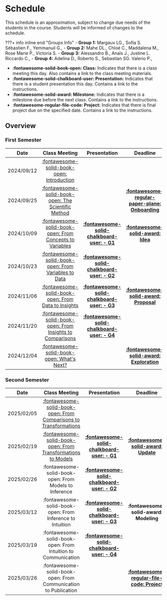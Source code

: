 # Schedule

This schedule is an approximation, subject to change due needs of the students in the course. Students will be informed of changes to the schedule.

???+ info inline end "Groups Info"
    - **Group 1:** Margaux LG., Sofia S. Sébastien F., Yemmanuil G., 
    - **Group 2:** Mahe DL., Chloé C., Maddalena M., Rose Marie P., Victoria S.
    - **Group 3:** Alessandro B., Anaïs J., Justine L. Riccardo C., 
    - **Group 4:** Adelina D., Roberto S., Sebastian SG. Valerio P., 

- **:fontawesome-solid-book-open: Class:** Indicates that there is a class meeting this day. Also contains a link to the class meeting materials.
- **:fontawesome-solid-chalkboard-user: Presentation:** Indicates that there is a student presentation this day. Contains a link to the instructions.
- **:fontawesome-solid-award: Milestone:** Indicates that there is a milestone due before the next class. Contains a link to the instructions.
- **:fontawesome-regular-file-code: Project:** Indicates that there is final project due on the specified date. Contains a link to the instructions.


## Overview

### First Semester

| Date       | Class Meeting | Presentation                                                               | Deadline |
| :-:        |:-:            | :-:                                                                        | :-:      |
| 2024/09/12 | [:fontawesome-solid-book-open: Introduction](modules/introduction.md)                |                                                                            |          |
| 2024/09/25 | [:fontawesome-solid-book-open: The Scientific Method](modules/science.md)              |                                                                            | [**:fontawesome-regular-paper-plane: Onboarding**](resources/onboarding.md) |
| 2024/10/09 | [:fontawesome-solid-book-open: From Concepts to Variables](modules/variables.md)       |[**:fontawesome-solid-chalkboard-user: - G1**](activities/participation.md) | [**:fontawesome-solid-award: Idea**](https://colab.research.google.com/github/mickaeltemporao/data-analysis/blob/main/materials/assignment-1.ipynb)     |
| 2024/10/23 | [:fontawesome-solid-book-open: From Variables to Data](modules/data.md)                |[**:fontawesome-solid-chalkboard-user: - G2**](activities/participation.md) | |
| 2024/11/06 | [:fontawesome-solid-book-open: From Data to Insights](/modules/exploration-1.md)       |[**:fontawesome-solid-chalkboard-user: - G3**](activities/participation.md) | [**:fontawesome-solid-award: Proposal**](https://colab.research.google.com/github/mickaeltemporao/data-analysis/blob/main/materials/assignment-2.ipynb)     |
| 2024/11/20 | [:fontawesome-solid-book-open: From Insights to Comparisons](modules/exploration-2.md) |[**:fontawesome-solid-chalkboard-user: - G4**](activities/participation.md) | |
| 2024/12/04 | [:fontawesome-solid-book-open: What's Next?](modules/next.md)                        |                                                                            | [**:fontawesome-solid-award: Exploration**](https://colab.research.google.com/github/mickaeltemporao/data-analysis/blob/main/materials/assignment-3.ipynb) |

### Second Semester

| Date       | Class Meeting | Presentation                                                               | Deadline |
| :-:        | :-:           | :-:                                                                        | :-:      |
| 2025/02/05 | [:fontawesome-solid-book-open: From Comparisons to Transformations](modules/wrangling.md) |                                                                            |          |
| 2025/02/19 | [:fontawesome-solid-book-open: From Transformations to Models](modules/modeling.md) |[**:fontawesome-solid-chalkboard-user: - G1**](activities/participation.md/#s2-the-group-presenting) | [**:fontawesome-solid-award: Update**](activities/m4-analysis.md)     |
| 2025/02/26 | :fontawesome-solid-book-open: From Models to Inference           |[**:fontawesome-solid-chalkboard-user: - G2**](activities/participation.md/#s2-the-group-presenting) | |
| 2025/03/12 | :fontawesome-solid-book-open: From Inference to Intuition |[**:fontawesome-solid-chalkboard-user: - G3**](activities/participation.md/#s2-the-group-presenting) | **:fontawesome-solid-award: Modeling** |
| 2025/03/19 | :fontawesome-solid-book-open: From Intuition to Communication |[**:fontawesome-solid-chalkboard-user: - G4**](activities/participation.md/#s2-the-group-presenting) | |
| 2025/03/26 | :fontawesome-solid-book-open: From Communication to Publication      |                                                                            | [**:fontawesome-regular-file-code: Project**](activities/project.md)|

<!-- analysis.md -->
<!-- modeling.md -->
<!-- inference.md -->
<!-- communication.md -->
<!-- publication.md -->

<!-- From Comparisons to Patterns -->
<!-- From Comparisons to Trends -->
<!--  From Data to Summaries -->
<!--  From Concepts to Variables -->
<!-- From Transformation to Models -->
<!-- From Models to Inference -->
<!-- From Inference to Intuition -->
<!-- From Intuition to Communication -->
<!-- From Communication to Publication -->

<!-- | Date       | Module                             | Class                                                      | Presentation                                                                   | Deadline                                  | -->
<!-- | :-:        | :-:                                | :-:                                                        | :-:                                                                            | :-:                                       | -->
<!-- | 2022/01/14 | Wrangling Survey Data I            | [:fontawesome-solid-book-open:](modules/management-1.md) |                                                                                |                                           | -->
<!-- | 2022/01/21 | Wrangling Survey Data II           | :fontawesome-solid-book-open:                            | [**:fontawesome-solid-chalkboard-user: - G2**](activities/participation.md) |                                           | -->
<!-- | 2022/01/28 | Wrangling Survey Data III          | :fontawesome-solid-book-open:                            | [**:fontawesome-solid-chalkboard-user: - G1**](activities/participation.md) |                                           | -->
<!-- | 2022/02/04 | Modeling I                         | :fontawesome-solid-book-open:                            | [**:fontawesome-solid-chalkboard-user: - G3**](activities/participation.md) | **:fontawesome-solid-award: Analysis**    | -->
<!-- | 2022/02/11 | Modeling II                        | :fontawesome-solid-book-open:                            |                                                                                |                                           | -->
<!-- | 2022/02/18 | Modeling III                       | :fontawesome-solid-book-open:                            | [**:fontawesome-solid-chalkboard-user: - G4**](activities/participation.md) |                                           | -->
<!-- | 2022/02/25 | :fontawesome-solid-umbrella-beach: |                                                            |                                                                                |                                           | -->
<!-- | 2022/03/04 | Inference I                        | :fontawesome-solid-book-open:                            | [**:fontawesome-solid-chalkboard-user: - G2**](activities/participation.md) |                                           | -->
<!-- | 2022/03/11 | Inference II                       | :fontawesome-solid-book-open:                            | [**:fontawesome-solid-chalkboard-user: - G1**](activities/participation.md) | **:fontawesome-solid-award: Modeling**    | -->
<!-- | 2022/03/18 | Inference III                      | :fontawesome-solid-book-open:                            |                                                                                |                                           | -->
<!-- | 2022/03/25 | Communication I                    | :fontawesome-solid-book-open:                            | [**:fontawesome-solid-chalkboard-user: - G3**](activities/participation.md) |                                           | -->
<!-- | 2022/04/01 | Communication II                   | :fontawesome-solid-book-open:                            | [**:fontawesome-solid-chalkboard-user: - G4**](activities/participation.md) |                                           | -->
<!-- | 2022/04/10 | **Paper Deadline**                 |                                                            |                                                                                | **:fontawesome-regular-file-code: Paper** | -->

<!-- [](modules/programming-2.md)  -->
<!-- [](modules/programming-3.md) -->
<!-- [](modules/exploration-1.md) -->
<!-- [](modules/exploration-2.md)  -->
<!-- [](modules/exploration-4.md)  -->
<!-- [](modules/exploration-5.md)  -->

